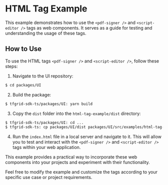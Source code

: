 # HTML Tag Example

This example demonstrates how to use the `<pdf-signer />` and `<script-editor />` tags as web components. It serves as a guide for testing and understanding the usage of these tags.

## How to Use

To use the HTML tags `<pdf-signer />` and `<script-editor />`, follow these steps:

1. Navigate to the UI repository:

```sh
$ cd packages/UI
```

2. Build the package:

```sh
$ tfgrid-sdk-ts/packages/UI: yarn build
```

3. Copy the `dist` folder into the `html-tag-example/dist` directory:

```sh
$ tfgrid-sdk-ts/packages/UI: cd ...
$ tfgrid-sdk-ts: cp packages/UI/dist packages/UI/src/examples/html-tag-example/
```

4. Run the `index.html` file in a local server and navigate to it. This will allow you to test and interact with the `<pdf-signer />` and `<script-editor />` tags within your web application.

This example provides a practical way to incorporate these web components into your projects and experiment with their functionality.

Feel free to modify the example and customize the tags according to your specific use case or project requirements.
